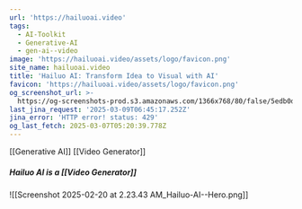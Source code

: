 ```yaml
---
url: 'https://hailuoai.video'
tags:
  - AI-Toolkit
  - Generative-AI
  - gen-ai--video
image: 'https://hailuoai.video/assets/logo/favicon.png'
site_name: hailuoai.video
title: 'Hailuo AI: Transform Idea to Visual with AI'
favicon: 'https://hailuoai.video/assets/logo/favicon.png'
og_screenshot_url: >-
  https://og-screenshots-prod.s3.amazonaws.com/1366x768/80/false/5edb0d0b07d2f5fe341d6fcd488b11ab9231c7172cb81ca9a927e19cb6f65ff1.jpeg
last_jina_request: '2025-03-09T06:45:17.252Z'
jina_error: 'HTTP error! status: 429'
og_last_fetch: 2025-03-07T05:20:39.778Z
---
```

[[Generative AI]] 
[[Video Generator]]

##### Hailuo AI is a [[Video Generator]]
![[Screenshot 2025-02-20 at 2.23.43 AM_Hailuo-AI--Hero.png]]
